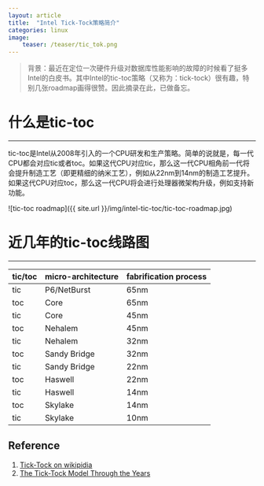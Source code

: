 ```yaml
---
layout: article
title:  "Intel Tick-Tock策略简介"
categories: linux
image:
    teaser: /teaser/tic_tok.png
---
```


>背景：最近在定位一次硬件升级对数据库性能影响的故障的时候看了挺多Intel的白皮书。其中Intel的tic-toc策略（又称为：tick-tock）很有趣，特别几张roadmap画得很赞。因此摘录在此，已做备忘。


# 什么是tic-toc
---

tic-toc是Intel从2008年引入的一个CPU研发和生产策略。简单的说就是，每一代CPU都会对应tic或者toc。如果这代CPU对应tic，那么这一代CPU相角前一代将会提升制造工艺（即更精细的纳米工艺），例如从22nm到14nm的制造工艺提升。如果这代CPU对应toc，那么这一代CPU将会进行处理器微架构升级，例如支持新功能。

![tic-toc roadmap]({{ site.url }}/img/intel-tic-toc/tic-toc-roadmap.jpg)


# 近几年的tic-toc线路图
---

tic/toc|micro-architecture|fabrification process
----|----|-----
tic|P6/NetBurst|65nm
toc|Core|65nm
tic|Core|45nm
toc|Nehalem|45nm
tic|Nehalem|32nm
toc|Sandy Bridge|32nm
tic|Sandy Bridge|22nm
toc|Haswell|22nm
tic|Haswell|14nm
toc|Skylake|14nm
tic|Skylake|10nm



## Reference

1. [Tick-Tock on wikipidia](http://en.wikipedia.org/wiki/Intel_Tick-Tock)
2. [The Tick-Tock Model Through the Years](http://www.intel.com/content/www/us/en/silicon-innovations/intel-tick-tock-model-general.html)
